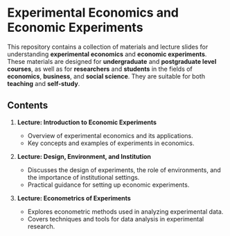# Experimental Economics and Economic Experiments

This repository contains a collection of materials and lecture slides for understanding **experimental economics** and **economic experiments**. These materials are designed for **undergraduate** and **postgraduate level courses**, as well as for **researchers** and **students** in the fields of **economics**, **business**, and **social science**. They are suitable for both **teaching** and **self-study**.

## Contents
1. **Lecture: Introduction to Economic Experiments**  
   - Overview of experimental economics and its applications.  
   - Key concepts and examples of experiments in economics.

2. **Lecture: Design, Environment, and Institution**  
   - Discusses the design of experiments, the role of environments, and the importance of institutional settings.  
   - Practical guidance for setting up economic experiments.

3. **Lecture: Econometrics of Experiments**  
   - Explores econometric methods used in analyzing experimental data.  
   - Covers techniques and tools for data analysis in experimental research.
